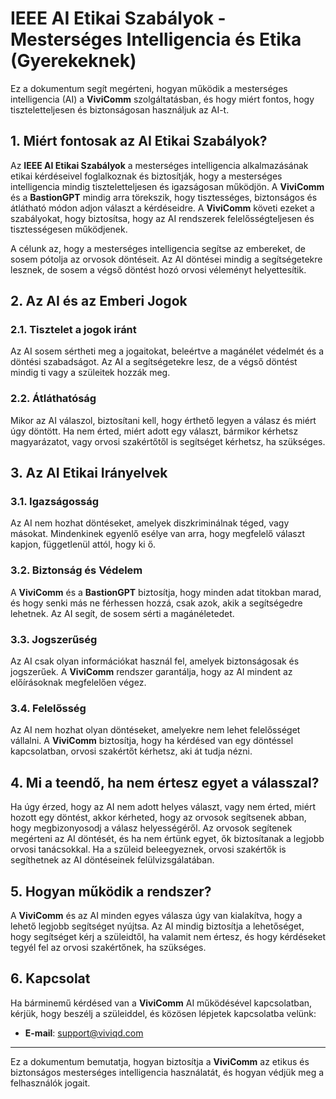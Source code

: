 # IEEE AI Etikai Szabályok - Mesterséges Intelligencia és Etika (Gyerekeknek)

Ez a dokumentum segít megérteni, hogyan működik a mesterséges intelligencia (AI) a **ViviComm** szolgáltatásban, és hogy miért fontos, hogy tiszteletteljesen és biztonságosan használjuk az AI-t.

## 1. Miért fontosak az AI Etikai Szabályok?

Az **IEEE AI Etikai Szabályok** a mesterséges intelligencia alkalmazásának etikai kérdéseivel foglalkoznak és biztosítják, hogy a mesterséges intelligencia mindig tiszteletteljesen és igazságosan működjön. A **ViviComm** és a **BastionGPT** mindig arra törekszik, hogy tisztességes, biztonságos és átlátható módon adjon választ a kérdéseidre. A **ViviComm** követi ezeket a szabályokat, hogy biztosítsa, hogy az AI rendszerek felelősségteljesen és tisztességesen működjenek.

A célunk az, hogy a mesterséges intelligencia segítse az embereket, de sosem pótolja az orvosok döntéseit. Az AI döntései mindig a segítségetekre lesznek, de sosem a végső döntést hozó orvosi véleményt helyettesítik.

## 2. Az AI és az Emberi Jogok

### **2.1. Tisztelet a jogok iránt**

Az AI sosem sértheti meg a jogaitokat, beleértve a magánélet védelmét és a döntési szabadságot. Az AI a segítségetekre lesz, de a végső döntést mindig ti vagy a szüleitek hozzák meg.

### **2.2. Átláthatóság**

Mikor az AI válaszol, biztosítani kell, hogy érthető legyen a válasz és miért úgy döntött. Ha nem érted, miért adott egy választ, bármikor kérhetsz magyarázatot, vagy orvosi szakértőtől is segítséget kérhetsz, ha szükséges.

## 3. Az AI Etikai Irányelvek

### **3.1. Igazságosság**

Az AI nem hozhat döntéseket, amelyek diszkriminálnak téged, vagy másokat. Mindenkinek egyenlő esélye van arra, hogy megfelelő választ kapjon, függetlenül attól, hogy ki ő.

### **3.2. Biztonság és Védelem**

A **ViviComm** és a **BastionGPT** biztosítja, hogy minden adat titokban marad, és hogy senki más ne férhessen hozzá, csak azok, akik a segítségedre lehetnek. Az AI segít, de sosem sérti a magánéletedet.

### **3.3. Jogszerűség**

Az AI csak olyan információkat használ fel, amelyek biztonságosak és jogszerűek. A **ViviComm** rendszer garantálja, hogy az AI mindent az előírásoknak megfelelően végez.

### **3.4. Felelősség**

Az AI nem hozhat olyan döntéseket, amelyekre nem lehet felelősséget vállalni. A **ViviComm** biztosítja, hogy ha kérdésed van egy döntéssel kapcsolatban, orvosi szakértőt kérhetsz, aki át tudja nézni.

## 4. Mi a teendő, ha nem értesz egyet a válasszal?

Ha úgy érzed, hogy az AI nem adott helyes választ, vagy nem érted, miért hozott egy döntést, akkor kérheted, hogy az orvosok segítsenek abban, hogy megbizonyosodj a válasz helyességéről. Az orvosok segítenek megérteni az AI döntését, és ha nem értünk egyet, ők biztosítanak a legjobb orvosi tanácsokkal. Ha a szüleid beleegyeznek, orvosi szakértők is segíthetnek az AI döntéseinek felülvizsgálatában.

## 5. Hogyan működik a rendszer?

A **ViviComm** és az AI minden egyes válasza úgy van kialakítva, hogy a lehető legjobb segítséget nyújtsa. Az AI mindig biztosítja a lehetőséget, hogy segítséget kérj a szüleidtől, ha valamit nem értesz, és hogy kérdéseket tegyél fel az orvosi szakértőnek, ha szükséges.

## 6. Kapcsolat

Ha bárminemű kérdésed van a **ViviComm** AI működésével kapcsolatban, kérjük, hogy beszélj a szüleiddel, és közösen lépjetek kapcsolatba velünk:

- **E-mail**: [support@viviqd.com](mailto:support@viviqd.com)

--- 

Ez a dokumentum bemutatja, hogyan biztosítja a **ViviComm** az etikus és biztonságos mesterséges intelligencia használatát, és hogyan védjük meg a felhasználók jogait.


